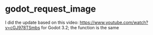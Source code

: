 # godot_request_image


I did the update based on this video: https://www.youtube.com/watch?v=cGJ978TSmbs for Godot 3.2; the function is the same
